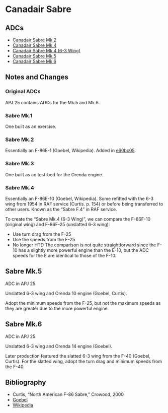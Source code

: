 # Canadair Sabre

## ADCs

- [Canadair Sabre Mk.2](Canadair%20Sabre%20Mk.2.json)
- [Canadair Sabre Mk.4](Canadair%20Sabre%20Mk.4.json)
- [Canadair Sabre Mk.4 (6-3 Wing)](Canadair%20Sabre%20Mk.4%20(6-3%20Wing).json)
- [Canadair Sabre Mk.5](Canadair%20Sabre%20Mk.5.json)
- [Canadair Sabre Mk.6](Canadair%20Sabre%20Mk.6.json)

## Notes and Changes

### Original ADCs

APJ 25 contains ADCs for the Mk.5 and Mk.6.

### Sabre Mk.1

One built as an exercise.

### Sabre Mk.2

Essentially an F-86E-1 (Goebel, Wikipedia). Added in [e60bc05](https://github.com/alanwatsonforster/glass/commit/e60bc050da386cfabef4e2e7fca2a728ea8edd74).

### Sabre Mk.3

One built as an test-bed for the Orenda engine.

### Sabre Mk.4

Essentially an F-86E-10 (Goebel, Wikipedia). Some refitted with the 6-3 wing from 1954 in RAF service (Curtis. p. 154) or before being transferred to other users. Known as the “Sabre F.4” in RAF service.

To create the “Sabre Mk.4 (6-3 Wing)”, we can compare the F-86F-10 (original wing) and F-86F-25 (unslatted 6-3 wing):
- Use turn drag from the F-25
- Use the speeds from the F-25
- No longer HTD
The comparison is not quite straightforward since the F-10 has a slightly more powerful engine than the E-10, but the ADC speeds for the E are identical to those of the F-10.

## Sabre Mk.5

ADC in APJ 25.

Unslatted 6-3 wing and Orenda 10 engine (Goebel, Curtis).

Adopt the minimum speeds from the F-25, but not the maximum speeds as they are greater due to the more powerful engine.

## Sabre Mk.6

ADC in APJ 25.

Unslatted 6-3 wing and Orenda 14 engine (Goebel).

Later production featured the slatted 6-3 wing from the F-40 (Goebel, Curtis). For the slatted wing, adopt the turn drag and minimum speeds from the F-40.

## Bibliography

- Curtis, “North American F-86 Sabre,” Crowood, 2000
- [Goebel](http://www.airvectors.net/avf86_3.html#m4)
- [Wikipedia](https://en.wikipedia.org/wiki/Canadair_Sabre)
